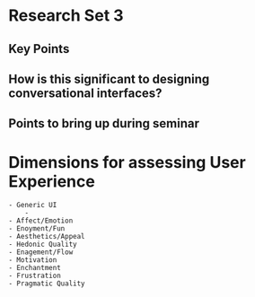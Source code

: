 # Research Set 3

## Key Points

## How is this significant to designing conversational interfaces?


## Points to bring up during seminar

# Dimensions for assessing User Experience
    - Generic UI
        - 
    - Affect/Emotion
    - Enoyment/Fun
    - Aesthetics/Appeal
    - Hedonic Quality
    - Enagement/Flow
    - Motivation
    - Enchantment
    - Frustration
    - Pragmatic Quality